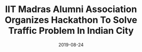 ---
title: "IIT Madras Alumni Association Organizes Hackathon To Solve Traffic Problem In Indian City"
date: 2019-08-24
newsprovider: "ndtv"
summary: "The scenario for the Hackathon involved an Indian Smart City's Traffic Police Department which wishes to use Machine Learning/Artificial Intelligence techniques to solve their traffic crisis."
image: "/images/news/news1.jpg"
tags: ["machine learning","contest"]
link: "https://www.ndtv.com/education/iit-madras-alumni-association-organizes-hackathon-to-solve-traffic-problem-in-indian-city-2084017/"
draft: false
---